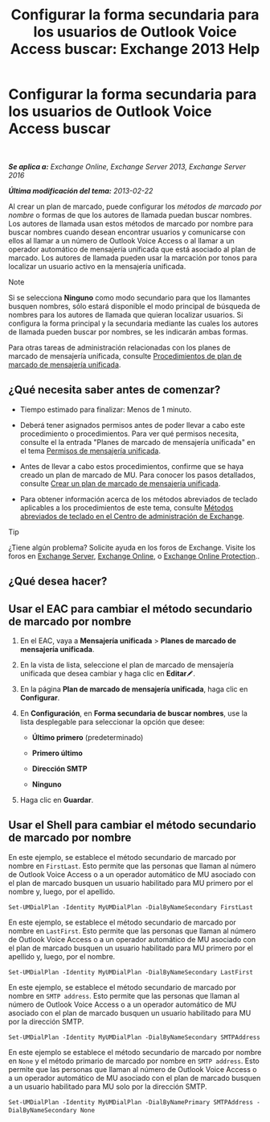 ﻿---
title: 'Configurar la forma secundaria para los usuarios de Outlook Voice Access buscar: Exchange 2013 Help'
TOCTitle: Configurar la forma secundaria para los usuarios de Outlook Voice Access buscar
ms:assetid: 5cd4e0a0-d023-45a1-aa3c-b8dea6ec6d72
ms:mtpsurl: https://technet.microsoft.com/es-es/library/Aa998311(v=EXCHG.150)
ms:contentKeyID: 52061833
ms.date: 05/22/2018
mtps_version: v=EXCHG.150
ms.translationtype: MT
---

# Configurar la forma secundaria para los usuarios de Outlook Voice Access buscar

 

_**Se aplica a:** Exchange Online, Exchange Server 2013, Exchange Server 2016_

_**Última modificación del tema:** 2013-02-22_

Al crear un plan de marcado, puede configurar los *métodos de marcado por nombre* o formas de que los autores de llamada puedan buscar nombres. Los autores de llamada usan estos métodos de marcado por nombre para buscar nombres cuando desean encontrar usuarios y comunicarse con ellos al llamar a un número de Outlook Voice Access o al llamar a un operador automático de mensajería unificada que está asociado al plan de marcado. Los autores de llamada pueden usar la marcación por tonos para localizar un usuario activo en la mensajería unificada.


> [!NOTE]
> Si se selecciona <STRONG>Ninguno</STRONG> como modo secundario para que los llamantes busquen nombres, sólo estará disponible el modo principal de búsqueda de nombres para los autores de llamada que quieran localizar usuarios. Si configura la forma principal y la secundaria mediante las cuales los autores de llamada pueden buscar por nombres, se les indicarán ambas formas.



Para otras tareas de administración relacionadas con los planes de marcado de mensajería unificada, consulte [Procedimientos de plan de marcado de mensajería unificada](um-dial-plan-procedures-exchange-2013-help.md).

## ¿Qué necesita saber antes de comenzar?

  - Tiempo estimado para finalizar: Menos de 1 minuto.

  - Deberá tener asignados permisos antes de poder llevar a cabo este procedimiento o procedimientos. Para ver qué permisos necesita, consulte el la entrada "Planes de marcado de mensajería unificada" en el tema [Permisos de mensajería unificada](unified-messaging-permissions-exchange-2013-help.md).

  - Antes de llevar a cabo estos procedimientos, confirme que se haya creado un plan de marcado de MU. Para conocer los pasos detallados, consulte [Crear un plan de marcado de mensajería unificada](create-a-um-dial-plan-exchange-2013-help.md).

  - Para obtener información acerca de los métodos abreviados de teclado aplicables a los procedimientos de este tema, consulte [Métodos abreviados de teclado en el Centro de administración de Exchange](keyboard-shortcuts-in-the-exchange-admin-center-exchange-online-protection-help.md).


> [!TIP]
> ¿Tiene algún problema? Solicite ayuda en los foros de Exchange. Visite los foros en <A href="https://go.microsoft.com/fwlink/p/?linkid=60612">Exchange Server</A>, <A href="https://go.microsoft.com/fwlink/p/?linkid=267542">Exchange Online</A>, o <A href="https://go.microsoft.com/fwlink/p/?linkid=285351">Exchange Online Protection</A>..



## ¿Qué desea hacer?

## Usar el EAC para cambiar el método secundario de marcado por nombre

1.  En el EAC, vaya a **Mensajería unificada** \> **Planes de marcado de mensajería unificada**.

2.  En la vista de lista, seleccione el plan de marcado de mensajería unificada que desea cambiar y haga clic en **Editar**![Icono Editar](images/Bb124582.6f53ccb2-1f13-4c02-bea0-30690e6ea71d(EXCHG.150).gif "Icono Editar").

3.  En la página **Plan de marcado de mensajería unificada**, haga clic en **Configurar**.

4.  En **Configuración**, en **Forma secundaria de buscar nombres**, use la lista desplegable para seleccionar la opción que desee:
    
      - **Último primero** (predeterminado)
    
      - **Primero último**
    
      - **Dirección SMTP**
    
      - **Ninguno**

5.  Haga clic en **Guardar**.

## Usar el Shell para cambiar el método secundario de marcado por nombre

En este ejemplo, se establece el método secundario de marcado por nombre en `FirstLast`. Esto permite que las personas que llaman al número de Outlook Voice Access o a un operador automático de MU asociado con el plan de marcado busquen un usuario habilitado para MU primero por el nombre y, luego, por el apellido.

    Set-UMDialPlan -Identity MyUMDialPlan -DialByNameSecondary FirstLast

En este ejemplo, se establece el método secundario de marcado por nombre en `LastFirst`. Esto permite que las personas que llaman al número de Outlook Voice Access o a un operador automático de MU asociado con el plan de marcado busquen un usuario habilitado para MU primero por el apellido y, luego, por el nombre.

    Set-UMDialPlan -Identity MyUMDialPlan -DialByNameSecondary LastFirst 

En este ejemplo, se establece el método secundario de marcado por nombre en `SMTP address`. Esto permite que las personas que llaman al número de Outlook Voice Access o a un operador automático de MU asociado con el plan de marcado busquen un usuario habilitado para MU por la dirección SMTP.

    Set-UMDialPlan -Identity MyUMDialPlan -DialByNameSecondary SMTPAddress 

En este ejemplo se establece el método secundario de marcado por nombre en `None` y el método primario de marcado por nombre en `SMTP address`. Esto permite que las personas que llaman al número de Outlook Voice Access o a un operador automático de MU asociado con el plan de marcado busquen a un usuario habilitado para MU solo por la dirección SMTP.

    Set-UMDialPlan -Identity MyUMDialPlan -DialByNamePrimary SMTPAddress -DialByNameSecondary None

